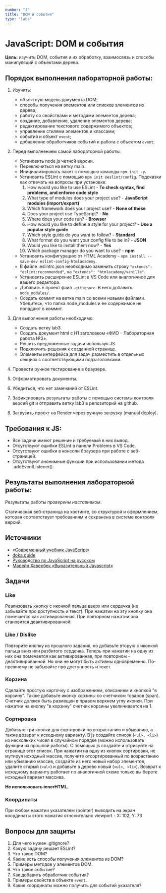 ```yaml
---
number: "3"
title: "DOM и события"
type: "labs"
---
```


# JavaScript: DOM и события

**Цель:** изучить DOM, события и их обработку, взаимосвязь и способы манипуляций с объектами дерева.

## Порядок выполнения лабораторной работы:

1. Изучить:

   - объектную модель документа DOM;
   - способы получения элементов или списков элементов из дерева;
   - работу со свойствами и методами элементов дерева;
   - создание, добавление, удаление элементов дерева;
   - редактирование текстового содержимого объектов;
   - управление стилями элементов и классами;
   - события и объект `event`;
   - добавление обработчиков событий и работа с объектом `event`;

1. Перед выполнением самой лабораторной работы:

   - Установить node.js четной версии.
   - Переключиться на ветку main.
   - Инициализировать пакет с помощью команды `npm init -y`.
   - Установить ESLint с помощью `npm init @eslint/config`. Подсказки как отвечать на вопросы при установке:
     1. How would you like to use ESLint - **To check syntax, find problems, and enforce code style**
     1. What type of modules does your project use? - **JavaScript modules (import/export)**
     1. Which framework does your project use? - **None of these**
     1. Does your project use TypeScript? - **No**
     1. Where does your code run? - **Browser**
     1. How would you like to define a style for your project? - **Use a popular style guide**
     1. Which style guide do you want to follow? - **Standard**
     1. What format do you want your config file to be in? - **JSON**
     1. Would you like to install them now? - **Yes**
     1. Which package manager do you want to use? - **npm**
   - Установить конфигурацию от HTML Academy - `npm install --save-dev eslint-config-htmlacademy`.
   - В файле .eslintrc.json необходимо заменить строку `"extends": "eslint:recommended"`, на `"extends": "htmlacademy/vanilla"`.
   - Установить расширение ESLint в VS Code или аналогичное для вашего редактора.
   - Добавить в проект файл `.gitignore`. В него добавить `node_modules/`.
   - Создать коммит на ветке main со всеми новыми файлами. Убедитесь, что папка node_modules и ее содержимое не попадают в коммит.

1. Для выполнения работы необходимо:

   - Создать ветку lab3.
   - Создать документ html с H1 заголовком «ФИО - Лабораторная работа №3».
   - Решить предложенные задачи используя JS.
   - Подключить решения к созданной странице.
   - Элементы интерфейса для задач разместить в отдельных секциях с соответствующими подзаголовками.

1. Провести ручное тестирование в браузере.
1. Отформатировать документы.
1. Убедиться, что нет замечаний от ESLint.
1. Зафиксировать результаты работы с помощью системы контроля версий git и отправить ветку lab3 в репозиторий на github.
1. Загрузить проект на Render через ручную загрузку (manual deploy).

## Требования к JS:

- Все задачи имеют решение и требуемый в них вывод.
- Отсутствуют ошибки ESLint в панели Problems в VS Code.
- Отсутствуют ошибки в консоли браузера при работе с веб-страницей.
- Отсутствуют анонимные функции при использовании метода .addEventListener().

## Результаты выполнения лабораторной работы:

Результаты работы _проверены наставником_.

Статическая веб-страница на хостинге, со структурой и оформлением, которая соответствует требованиям и сохранена в системе контроля версий.

## Источники

- [«Современный учебник JavaScript»](https://learn.javascript.ru/)
- [doka.guide](https://doka.guide/js/)
- [Руководство по JavaScript на русском](https://developer.mozilla.org/ru/docs/Web/JavaScript)
- [Марейн Хавербек «Выразительный Javascript»](https://karmazzin.gitbook.io/eloquentjavascript_ru/)

## Задачи

### Like

Реализовать кнопку с иконкой пальца вверх или сердечка (не забывайте про доступность и текст). При нажатии на эту кнопку она помечается как активированная. При повторном нажатии она становится деактивированной.

### Like / Dislike

Повторите кнопку из прошлого задания, но добавьте вторую с иконкой пальца вниз или разбитого сердечка. Теперь при нажатии на одну из них она помечается как активированная, при повторном - деактивированной. Но они не могут быть активны одновременно. По-прежнему не забывайте про доступность и текст.

### Корзина

Сделайте простую карточку с изображением, описанием и кнопкой "в корзину". Также добавьте иконку корзины со счетчиком товаров (span). Счетчик должен быть размещен в правом верхнем углу иконки. При нажатии на кнопку "в корзину" счетчик корзины увеличивается на 1.

### Сортировка

Добавьте три кнопки для сортировки по возрастанию и убыванию, а также возврат к исходному варианту. В js создайте список (`<ul>, <li>`) из нескольких чисел в случайном порядке (можно использовать функции из прошлой работы). С помощью js создайте и отрисуйте на странице этот список. При нажатии на одну из кнопок сортировки, не мутируя исходный массив, получите отсортированный по возрастанию или убыванию массив, создайте из него новый набор элементов, удалите старый (`<ul>`) и добавьте в дерево новый (`<ul>, <li>`). Возврат к исходному варианту работает по аналогичной схеме только вы берете исходный вариант массива.

**Не использовать innerHTML.**

### Координаты

При любом нажатии указателем (pointer) выводить на экран координаты этого нажатия относительно viewport - X: 102, Y: 73

## Вопросы для защиты

1. Для чего нужен .gitignore?
1. Какую задачу решает ESLint?
1. Что такое DOM?
1. Какие есть способы получения элементов из DOM?
1. Примеры методов у элементов DOM.
1. Что такое событие?
1. Как добавить обработчик события?
1. Примеры свойств в объекте `event`.
1. Какие координаты можно получить для событий указателя?
